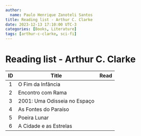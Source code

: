 ```yaml
---
author:
  name: Paulo Henrique Zanoteli Santos
title: Reading list - Arthur C. Clarke
date: 2023-12-13 17:10:00 UTC-3
categories: [Books, Literature]
tags: [arthur-c-clarke, sci-fi]
---
```


# Reading list - Arthur C. Clarke

| ID  | Title                        | Read |
|:---:| ---------------------------- |:----:|
| 1   | O Fim da Infância            |      |
| 2   | Encontro com Rama            |      |
| 3   | 2001: Uma Odisseia no Espaço |      |
| 4   | As Fontes do Paraíso         |      |
| 5   | Poeira Lunar                 |      |
| 6   | A Cidade e as Estrelas       |      |
